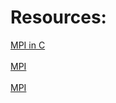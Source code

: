 <h1>Resources:</h1>
<a href="https://www.codingame.com/playgrounds/47058/have-fun-with-mpi-in-c/communication-modes"> MPI in C</a><br><br>
<a href="https://mpitutorial.com/tutorials/mpi-send-and-receive/"> MPI </a>
<br><br>
<a href="https://mitcse.github.io/Files/PCAP2.pdf"> MPI </a>
